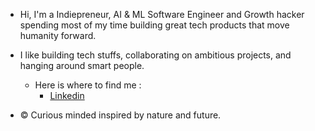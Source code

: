 - Hi, I'm a Indiepreneur, AI & ML Software Engineer and Growth hacker spending most of my time building great tech products that move humanity forward.
- I like building tech stuffs, collaborating on ambitious projects, and hanging around smart people.
     - Here is where to find me :
       - [Linkedin](https://www.linkedin.com/in/innocent-charles/)
  
- © Curious minded inspired by nature and future.

<!---
innocent-charles/innocent-charles is a ✨ special ✨ repository because its `README.md` (this file) appears on your GitHub profile.
You can click the Preview link to take a look at your changes.
--->
